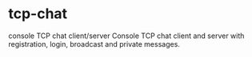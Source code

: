 # tcp-chat
console TCP chat client/server
Console TCP chat client and server with registration, login, broadcast and private messages.
